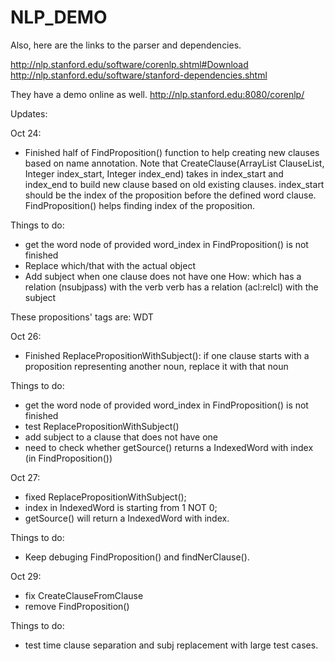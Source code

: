 # NLP_DEMO

Also, here are the links to the parser and dependencies. 

http://nlp.stanford.edu/software/corenlp.shtml#Download
http://nlp.stanford.edu/software/stanford-dependencies.shtml

They have a demo online as well.
http://nlp.stanford.edu:8080/corenlp/


Updates:

Oct 24:
- Finished half of FindProposition() function to help creating new clauses based on name annotation.
Note that CreateClause(ArrayList<Clause> ClauseList, Integer index_start, Integer index_end) takes in 
index_start and index_end to build new clause based on old existing clauses. index_start should be the 
index of the proposition before the defined word clause. FindProposition() helps finding index of the 
proposition.

Things to do:
- get the word node of provided word_index in FindProposition() is not finished
- Replace which/that with the actual object
- Add subject when one clause does not have one
How: which has a relation (nsubjpass) with the verb
verb has a relation (acl:relcl) with the subject 

These propositions' tags are:
WDT

Oct 26:
- Finished ReplacePropositionWithSubject(): if one clause starts with a proposition representing another noun, replace it with that noun

Things to do:
- get the word node of provided word_index in FindProposition() is not finished
- test ReplacePropositionWithSubject()
- add subject to a clause that does not have one
- need to check whether getSource() returns a IndexedWord with index (in FindProposition())


Oct 27:
- fixed ReplacePropositionWithSubject(); 
- index in IndexedWord is starting from 1 NOT 0;
- getSource() will return a IndexedWord with index.

Things to do:
- Keep debuging FindProposition() and findNerClause().

Oct 29:
- fix CreateClauseFromClause
- remove FindProposition()

Things to do:
- test time clause separation and subj replacement with large test cases.
